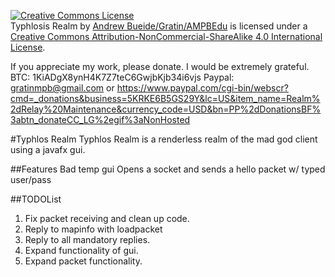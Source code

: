 [![Creative Commons License](https://i.creativecommons.org/l/by-nc-sa/4.0/88x31.png)](http://creativecommons.org/licenses/by-nc-sa/4.0/)  
<span xmlns:dct="http://purl.org/dc/terms/" href="http://purl.org/dc/dcmitype/Dataset" property="dct:title" rel="dct:type">Typhlosis Realm</span> by [Andrew Bueide/Gratin/AMPBEdu](https://github.com/AMPBEdu/) is licensed under a [Creative Commons Attribution-NonCommercial-ShareAlike 4.0 International License](http://creativecommons.org/licenses/by-nc-sa/4.0/).

If you appreciate my work, please donate. I would be extremely grateful.
BTC: 1KiADgX8ynH4K7Z7teC6GwjbKjb34i6vjs
Paypal: <email>gratinmpb@gmail.com or <url>https://www.paypal.com/cgi-bin/webscr?cmd=_donations&business=5KRKE6B5GS29Y&lc=US&item_name=Realm%2dRelay%20Maintenance&currency_code=USD&bn=PP%2dDonationsBF%3abtn_donateCC_LG%2egif%3aNonHosted</url>

#Typhlos Realm
Typhlos Realm is a renderless realm of the mad god client using a javafx gui.

##Features
Bad temp gui
Opens a socket and sends a hello packet w/ typed user/pass

##TODOList
1. Fix packet receiving and clean up code.
2. Reply to mapinfo with loadpacket
3. Reply to all mandatory replies.
4. Expand functionality of gui.
5. Expand packet functionality.
